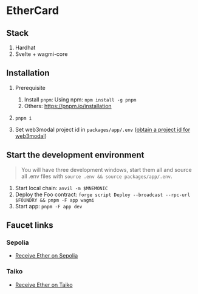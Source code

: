 # EtherCard

## Stack

1. Hardhat
2. Svelte + wagmi-core

## Installation

1. Prerequisite
   1. Install `pnpm`:
Using npm: `npm install -g pnpm`
   1. Others: <https://pnpm.io/installation>

2. `pnpm i`
3. Set web3modal project id in `packages/app/.env` ([obtain a project id for web3modal](https://cloud.walletconnect.com/sign-in))

## Start the development environment

> You will have three development windows, start them all and source all .env files with `source .env && source packages/app/.env`.

1. Start local chain: `anvil -m $MNEMONIC`
2. Deploy the Foo contract: `forge script Deploy --broadcast --rpc-url $FOUNDRY && pnpm -F app wagmi`
3. Start app: `pnpm -F app dev`

## Faucet links

### Sepolia

- [Receive Ether on Sepolia](https://sepolia-faucet.pk910.de/)

### Taiko

- [Receive Ether on Taiko](https://l2faucet.hackathon.taiko.xyz/)